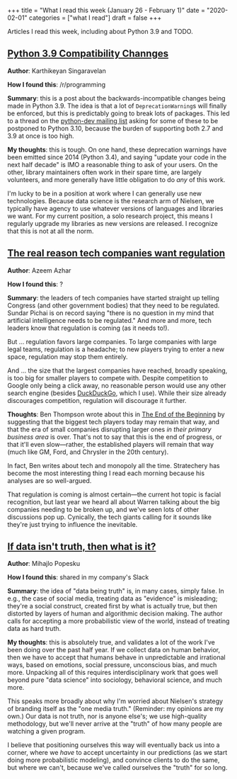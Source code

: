 +++
title = "What I read this week (January 26 - February 1)"
date = "2020-02-01"
categories = ["what I read"]
draft = false
+++

Articles I read this week, including about Python 3.9 and TODO. <!--more-->

## [Python 3.9 Compatibility Channges](https://tirkarthi.github.io/programming/2020/01/27/python-39-changes.html/)
**Author**: Karthikeyan Singaravelan

**How I found this**: /r/programming

**Summary**: this is a post about the backwards-incompatible changes being made in Python 3.9. The idea is that a lot of `DeprecationWarning`s will finally be enforced, but this is predictably going to break lots of packages. This led to a thread on the [python-dev mailing list](https://mail.python.org/archives/list/python-dev@python.org/thread/EYLXCGGJOUMZSE5X35ILW3UNTJM3MCRE/) asking for some of these to be postponed to Python 3.10, because the burden of supporting both 2.7 and 3.9 at once is too high.

**My thoughts**: this is tough. On one hand, these deprecation warnings have been emitted since 2014 (Python 3.4), and saying "update your code in the next half decade" is IMO a reasonable thing to ask of your users. On the other, library maintainers often work in their spare time, are largely volunteers, and more generally have little obligation to do *any* of this work.

I'm lucky to be in a position at work where I can generally use new technologies. Because data science is the research arm of Nielsen, we typically have agency to use whatever versions of languages and libraries we want. For my current position, a solo research project, this means I regularly upgrade my libraries as new versions are released. I recognize that this is not at all the norm.

## [The real reason tech companies want regulation](https://www.exponentialview.co/p/-the-real-reason-tech-companies-want)
**Author**: Azeem Azhar

**How I found this**: ?

**Summary**: the leaders of tech companies have started straight up telling Congress (and other government bodies) that they need to be regulated. Sundar Pichai is on record saying "there is no question in my mind that artificial intelligence needs to be regulated." And more and more, tech leaders know that regulation is coming (as it needs to!).

But ... regulation favors large companies. To large companies with large legal teams, regulation is a headache; to new players trying to enter a new space, regulation may stop them entirely.

And ... the size that the largest companies have reached, broadly speaking, is too big for smaller players to compete with. Despite competition to Google only being a click away, no reasonable person would use any other search engine (besides [DuckDuckGo](https://duckduckgo.com/), which I use). While their size already discourages competition, regulation will discourage it further.

**Thoughts**: Ben Thompson wrote about this in [The End of the Beginning](https://stratechery.com/2020/the-end-of-the-beginning/) by suggesting that the biggest tech players today may remain that way, and that the era of small companies disrupting larger ones *in their primary business area* is over. That's not to say that this is the end of progress, or that it'll even slow—rather, the established players will remain that way (much like GM, Ford, and Chrysler in the 20th century).

In fact, Ben writes about tech and monopoly all the time. Stratechery has become the most interesting thing I read each morning because his analyses are so well-argued. 

That regulation is coming is almost certain—the current hot topic is facial recognition, but last year we heard all about Warren talking about the big companies needing to be broken up, and we've seen lots of other discussions pop up. Cynically, the tech giants calling for it sounds like they're just trying to influence the inevitable.

## [If data isn't truth, then what is it?](https://www.research-live.com/article/opinion/if-data-isnt-truth-then-what-is-it/id/5064172)

**Author**: Mihajlo Popesku

**How I found this**: shared in my company's Slack

**Summary**: the idea of "data being truth" is, in many cases, simply false. In e.g., the case of social media, treating data as "evidence" is misleading; they're a social construct, created first by what is actually true, but then distorted by layers of human and algorithmic decision making. The author calls for accepting a more probabilistic view of the world, instead of treating data as hard truth.

**My thoughts**: this is absolutely true, and validates a lot of the work I've been doing over the past half year. If we collect data on human behavior, then we have to accept that humans behave in unpredictable and irrational ways, based on emotions, social pressure, unconscious bias, and much more. Unpacking all of this requires interdisciplinary work that goes well beyond pure "data science" into sociology, behavioral science, and much more.

This speaks more broadly about why I'm worried about Nielsen's strategy of branding itself as the "one media truth." (Reminder: my opinions are my own.) Our data is not truth, nor is anyone else's; we use high-quality methodology, but we'll never arrive at the "truth" of how many people are watching a given program.

I believe that positioning ourselves this way will eventually back us into a corner, where we *have* to accept uncertainty in our predictions (as we start doing more probabilistic modeling), and convince clients to do the same, but where we can't, because we've called ourselves the "truth" for so long.


